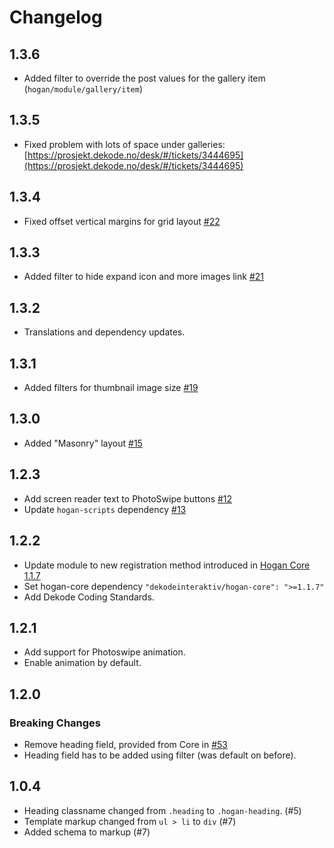 # Changelog

## 1.3.6
-  Added filter to override the post values for the gallery item (`hogan/module/gallery/item`)

## 1.3.5
- Fixed problem with lots of space under galleries: [https://prosjekt.dekode.no/desk/#/tickets/3444695](https://prosjekt.dekode.no/desk/#/tickets/3444695)

## 1.3.4
- Fixed offset vertical margins for grid layout  [#22](https://github.com/DekodeInteraktiv/hogan-gallery/pull/22)

## 1.3.3
- Added filter to hide expand icon and more images link [#21](https://github.com/DekodeInteraktiv/hogan-gallery/pull/21)

## 1.3.2
- Translations and dependency updates.

## 1.3.1
- Added filters for thumbnail image size [#19](https://github.com/DekodeInteraktiv/hogan-gallery/pull/19)

## 1.3.0
- Added "Masonry" layout [#15](https://github.com/DekodeInteraktiv/hogan-gallery/pull/15)

## 1.2.3
- Add screen reader text to PhotoSwipe buttons [#12](https://github.com/DekodeInteraktiv/hogan-gallery/pull/12)
- Update `hogan-scripts` dependency [#13](https://github.com/DekodeInteraktiv/hogan-gallery/pull/12)

## 1.2.2
- Update module to new registration method introduced in [Hogan Core 1.1.7](https://github.com/DekodeInteraktiv/hogan-core/releases/tag/1.1.7)
- Set hogan-core dependency `"dekodeinteraktiv/hogan-core": ">=1.1.7"`
- Add Dekode Coding Standards.

## 1.2.1
- Add support for Photoswipe animation.
- Enable animation by default.

## 1.2.0
### Breaking Changes
- Remove heading field, provided from Core in [#53](https://github.com/DekodeInteraktiv/hogan-core/pull/53)
- Heading field has to be added using filter (was default on before).

## 1.0.4
- Heading classname changed from `.heading` to `.hogan-heading`. (#5)
- Template markup changed from `ul > li` to `div` (#7)
- Added schema to markup (#7)
